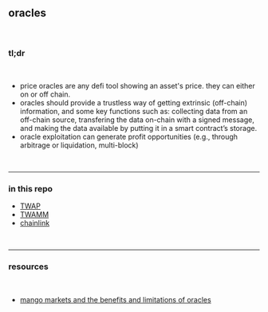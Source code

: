 ## oracles

<br>

### tl;dr

<br>

* price oracles are any defi tool showing an asset's price. they can either on or off chain.
* oracles should provide a trustless way of getting extrinsic (off-chain) information, and some key functions such as: collecting data from an off-chain source, transfering the data on-chain with a signed message, and making the data available by putting it in a smart contract’s storage.
* oracle exploitation can generate profit opportunities (e.g., through arbitrage or liquidation, multi-block)

<br>

---

### in this repo



* [TWAP](twap.md)
* [TWAMM](twamm.md)
* [chainlink](chainlink.md)

<br>

---

### resources


<br>

* [mango markets and the benefits and limitations of oracles](https://blog.kaiko.com/mango-markets-and-the-benefits-and-limitations-of-oracles-753ce6d2a732)
